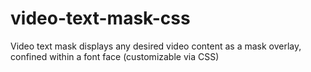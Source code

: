 # video-text-mask-css
Video text mask displays any desired video content as a mask overlay, confined within a font face (customizable via CSS)

